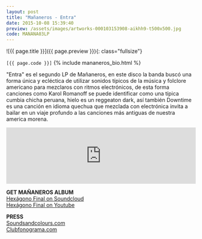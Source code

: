 ```yaml
---
layout: post
title: "Mañaneros - Entra"
date: 2015-10-08 15:39:40
preview: /assets/images/artworks-000103153908-aikhh9-t500x500.jpg
code: MANANA03LP
---
```


![{{ page.title }}]({{ page.preview }}){: class="fullsize"}

`[{{ page.code }}]` {% include mananeros_bio.html %}

"Entra" es el segundo LP de Mañaneros, en este disco la banda buscó una forma única y ecléctica de utilizar sonidos típicos de la música y folclore americano para mezclaros con ritmos electrónicos, de esta forma canciones como Karol Romanoff se puede identificar como una típica cumbia chicha peruana, hielo es un reggeaton dark, así también Downtime es una canción en idioma quechua que mezclada con electrónica invita a bailar en un viaje profundo a las canciones más antiguas de nuestra america morena.

<iframe width="100%" scrolling="no" frameborder="no" src="https://w.soundcloud.com/player/?url=https%3A//api.soundcloud.com/playlists/71740385&amp;color=ff5500&amp;auto_play=false&amp;hide_related=false&amp;show_comments=true&amp;show_user=true&amp;show_reposts=false"></iframe>

**GET MAÑANEROS ALBUM**<br>
[Hexágono Final on Soundcloud](https://soundcloud.com/mananeros/sets/hexagonofinal)<br>
[Hexágono Final on Youtube](https://www.youtube.com/watch?v=aG5-YZx2JLA&list=PL9tNcJHjgqQEUzoXa1Gu4Y166S2x0MqaM)<br>

**PRESS**<br>
[Soundsandcolours.com](http://soundsandcolours.com/articles/chile/premiere-mananeros-karol-romanoff-interview-25794/)<br>
[Clubfonograma.com](http://www.clubfonograma.com/2014/07/mananeros-vass.html)
